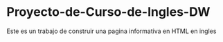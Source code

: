 # Proyecto-de-Curso-de-Ingles-DW
Este es un trabajo de construir una pagina informativa en HTML en ingles
